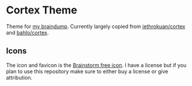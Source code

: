# Cortex Theme

Theme for [my braindump](https://github.com/ayrat555/braindump). Currently largely copied from [jethrokuan/cortex](https://github.com/jethrokuan/cortex) and [bahlo/cortex](https://github.com/bahlo/cortex).

## Icons

The icon and favicon is the
[Brainstorm free icon](https://www.flaticon.com/free-icon/brain_4431852).
I have a license but if you plan to use this repository make sure to either buy
a license or give attribution.
